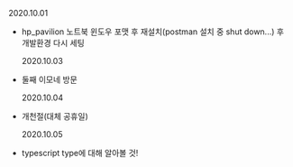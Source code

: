2020.10.01

- hp_pavilion 노트북 윈도우 포맷 후 재설치(postman 설치 중 shut down...) 후 개발환경 다시 세팅

  2020.10.03

- 둘째 이모네 방문

  2020.10.04

- 개천절(대체 공휴일)

  2020.10.05

- typescript type에 대해 알아볼 것!
